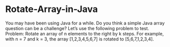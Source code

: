 # Rotate-Array-in-Java
You may have been using Java for a while. Do you think a simple Java array question can be a challenge? Let’s use the following problem to test. Problem: Rotate an array of n elements to the right by k steps. For example, with n = 7 and k = 3, the array [1,2,3,4,5,6,7] is rotated to [5,6,7,1,2,3,4]. 
